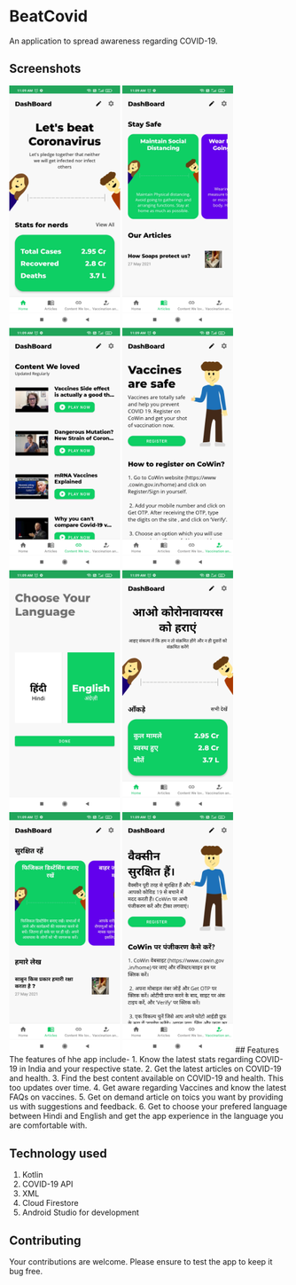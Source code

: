 # BeatCovid
An application to spread awareness regarding COVID-19.

## Screenshots
<img src = "/app/src/main/res/drawable/ss1.jpg" alt  = "Screenshot" width = "200px" style = "display: inline-block"/>
<img src = "/app/src/main/res/drawable/ss2.jpg" alt  = "Screenshot" width = "200px"/>
<img src = "/app/src/main/res/drawable/ss3.jpg" alt  = "Screenshot" width = "200px"/>
<img src = "/app/src/main/res/drawable/ss4.jpg" alt  = "Screenshot" width = "200px"/>
<img src = "/app/src/main/res/drawable/ss5.jpg" alt  = "Screenshot" width = "200px"/>
<img src = "/app/src/main/res/drawable/ss6.jpg" alt  = "Screenshot" width = "200px"/>
<img src = "/app/src/main/res/drawable/ss7.jpg" alt  = "Screenshot" width = "200px"/>
<img src = "/app/src/main/res/drawable/ss8.jpg" alt  = "Screenshot" width = "200px"/>
## Features
The features of hhe app include-
1. Know the latest stats regarding COVID-19 in India and your respective state.
2. Get the latest articles on COVID-19 and health.
3. Find the best content available on COVID-19 and health. This too updates over time.
4. Get aware regarding Vaccines and know the latest FAQs on vaccines.
5. Get on demand article on toics you want by providing us with suggestions and feedback.
6. Get to choose your prefered language between Hindi and English and get the app experience in the language you are comfortable with.

## Technology used
1. Kotlin
2. COVID-19 API
3. XML
4. Cloud Firestore
5. Android Studio for development

## Contributing
Your contributions are welcome. Please ensure to test the app to keep it bug free.
